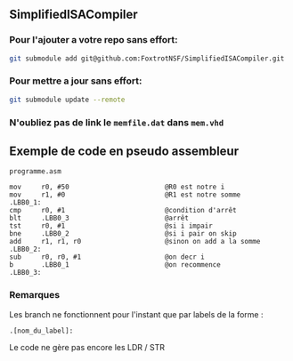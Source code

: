 ## SimplifiedISACompiler
### Pour l'ajouter a votre repo sans effort:

```bash
git submodule add git@github.com:FoxtrotNSF/SimplifiedISACompiler.git
```

### Pour mettre a jour sans effort:

```bash
git submodule update --remote
```

### N'oubliez pas de link le `memfile.dat` dans `mem.vhd`

## Exemple de code en pseudo assembleur
`programme.asm`
```assembly
mov     r0, #50                        @R0 est notre i
mov     r1, #0                         @R1 est notre somme
.LBB0_1:
cmp     r0, #1                         @condition d'arrêt
blt     .LBB0_3                        @arrêt
tst     r0, #1                         @si i impair
bne     .LBB0_2                        @si i pair on skip
add     r1, r1, r0                     @sinon on add a la somme
.LBB0_2:
sub     r0, r0, #1                     @on decr i
b       .LBB0_1                        @on recommence
.LBB0_3:
```
### Remarques
Les branch ne fonctionnent pour l'instant que par labels de la forme :

```.[nom_du_label]:```

Le code ne gère pas encore les LDR / STR 
